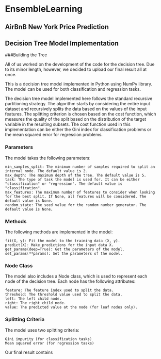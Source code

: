 # EnsembleLearning
## AirBnB New York Price Prediction







## Decision Tree Model Implementation

###Building the Tree

All of us worked on the development of the code for the decision tree. Due to its minor length, however, we decided to upload our final result all at once.

This is a decision tree model implemented in Python using NumPy library. The model can be used for both classification and regression tasks.

The decision tree model implemented here follows the standard recursive partitioning strategy. The algorithm starts by considering the entire input dataset and recursively splits the data based on the values of the input features. The splitting criterion is chosen based on the cost function, which measures the quality of the split based on the distribution of the target variable in the resulting subsets. The cost function used in this implementation can be either the Gini index for classification problems or the mean squared error for regression problems.

### Parameters

The model takes the following parameters:

    min_samples_split: The minimum number of samples required to split an internal node. The default value is 2.
    max_depth: The maximum depth of the tree. The default value is 5.
    task: The type of task the model is used for. It can be either "classification" or "regression". The default value is "classification".
    max_features: The maximum number of features to consider when looking for the best split. If None, all features will be considered. The default value is None.
    random_state: The seed value for the random number generator. The default value is None.
    
### Methods

The following methods are implemented in the model:

    fit(X, y): Fit the model to the training data (X, y).
    predict(X): Make predictions for the input data X.
    get_params(deep=True): Get the parameters of the model.
    set_params(**params): Set the parameters of the model.
    
### Node Class

The model also includes a Node class, which is used to represent each node of the decision tree. Each node has the following attributes:

    feature: The feature index used to split the data.
    threshold: The threshold value used to split the data.
    left: The left child node.
    right: The right child node.
    value: The predicted value at the node (for leaf nodes only).
    
### Splitting Criteria

The model uses two splitting criteria:

    Gini impurity (for classification tasks)
    Mean squared error (for regression tasks)

Our final result contains
